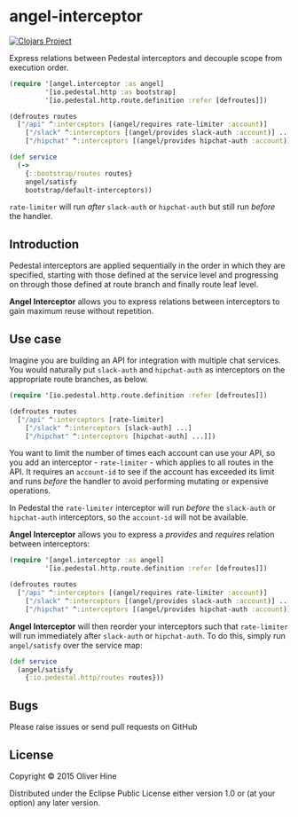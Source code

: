 # angel-interceptor

[![Clojars Project](http://clojars.org/angel-interceptor/latest-version.svg)](http://clojars.org/angel-interceptor)

Express relations between Pedestal interceptors and decouple scope from execution order.

```clojure
(require '[angel.interceptor :as angel]
         '[io.pedestal.http :as bootstrap]
         '[io.pedestal.http.route.definition :refer [defroutes]])

(defroutes routes
  ["/api" ^:interceptors [(angel/requires rate-limiter :account)]
    ["/slack" ^:interceptors [(angel/provides slack-auth :account)] ...]
    ["/hipchat" ^:interceptors [(angel/provides hipchat-auth :account)] ...]])

(def service
  (->
    {::bootstrap/routes routes}
    angel/satisfy
    bootstrap/default-interceptors))
```

`rate-limiter` will run *after* `slack-auth` or `hipchat-auth` but still run *before* the handler.

## Introduction

Pedestal interceptors are applied sequentially in the order in which they are specified, starting with
those defined at the service level and progressing on through those defined at route branch and finally route leaf level.

**Angel Interceptor** allows you to express relations between interceptors to gain maximum reuse without repetition.

## Use case

Imagine you are building an API for integration with multiple chat services.
You would naturally put `slack-auth` and `hipchat-auth` as interceptors on the appropriate route branches, as below.

```clojure
(require '[io.pedestal.http.route.definition :refer [defroutes]])

(defroutes routes
  ["/api" ^:interceptors [rate-limiter]
    ["/slack" ^:interceptors [slack-auth] ...]
    ["/hipchat" ^:interceptors [hipchat-auth] ...]])
```

You want to limit the number of times each account can use your API, so you add an interceptor - `rate-limiter` - which applies to all routes in the API.
It requires an `account-id` to see if the account has exceeded its limit and runs *before* the handler to avoid performing mutating or expensive operations.

In Pedestal the `rate-limiter` interceptor will run *before* the `slack-auth` or `hipchat-auth` interceptors, so the `account-id` will not be available.

**Angel Interceptor** allows you to express a _provides_ and _requires_ relation between interceptors:

```clojure
(require '[angel.interceptor :as angel]
         '[io.pedestal.http.route.definition :refer [defroutes]])

(defroutes routes
  ["/api" ^:interceptors [(angel/requires rate-limiter :account)]
    ["/slack" ^:interceptors [(angel/provides slack-auth :account)] ...]
    ["/hipchat" ^:interceptors [(angel/provides hipchat-auth :account)] ...]])
```

**Angel Interceptor** will then reorder your interceptors such that `rate-limiter` will run immediately after `slack-auth` or `hipchat-auth`.
To do this, simply run `angel/satisfy` over the service map:

```clojure
(def service
  (angel/satisfy
    {:io.pedestal.http/routes routes}))
```

## Bugs

Please raise issues or send pull requests on GitHub

## License

Copyright © 2015 Oliver Hine

Distributed under the Eclipse Public License either version 1.0 or (at
your option) any later version.
